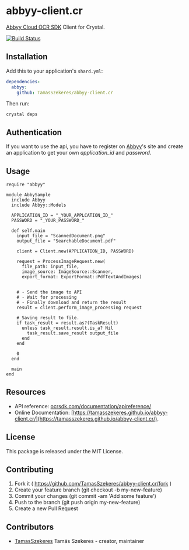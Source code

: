 # abbyy-client.cr

[Abbyy Cloud OCR SDK](http://ocrsdk.com/) Client for Crystal.

[![Build Status](https://travis-ci.org/TamasSzekeres/abbyy-client.cr.svg?branch=master)](https://travis-ci.org/TamasSzekeres/abbyy-client.cr)

## Installation

Add this to your application's `shard.yml`:

```yaml
dependencies:
  abbyy:
    github: TamasSzekeres/abbyy-client.cr
```

Then run:
```shell
crystal deps
```

## Authentication

If you want to use the api, you have to register on [Abbyy](http://ocrsdk.com/)'s
 site and create an application to get your own *application_id* and *password*.

## Usage

```crystal
require "abbyy"

module AbbySample
  include Abbyy
  include Abbyy::Models

  APPLICATION_ID = "_YOUR_APPLCATION_ID_"
  PASSWORD = "_YOUR_PASSWORD_"

  def self.main
    input_file = "ScannedDocument.png"
    output_file = "SearchableDocument.pdf"

    client = Client.new(APPLICATION_ID, PASSWORD)

    request = ProcessImageRequest.new(
      file_path: input_file,
      image_source: ImageSource::Scanner,
      export_format: ExportFormat::PdfTextAndImages)


    # - Send the image to API
    # - Wait for processing
    # - Finally download and return the result
    result = client.perform_image_processing request

    # Saving result to file.
    if task_result = result.as?(TaskResult)
      unless task_result.result.is_a? Nil
        task_result.save_result output_file
      end
    end

    0
  end

  main
end
```

## Resources

- API reference:  [ocrsdk.com/documentation/apireference/](http://ocrsdk.com/documentation/apireference/)
- Online Documentation: [https://tamasszekeres.github.io/abbyy-client.cr/](https://tamasszekeres.github.io/abbyy-client.cr/).

## License

This package is released under the MIT License.

## Contributing

1. Fork it ( https://github.com/TamasSzekeres/abbyy-client.cr/fork )
2. Create your feature branch (git checkout -b my-new-feature)
3. Commit your changes (git commit -am 'Add some feature')
4. Push to the branch (git push origin my-new-feature)
5. Create a new Pull Request

## Contributors

- [TamasSzekeres](https://github.com/TamasSzekeres) Tamás Szekeres - creator, maintainer
